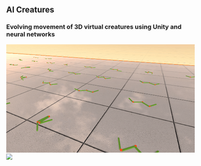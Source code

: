 ## AI Creatures

### Evolving movement of 3D virtual creatures using Unity and neural networks



![](gifs/creaturesGif1.gif)
![](gifs/creaturesGif2.gif)
